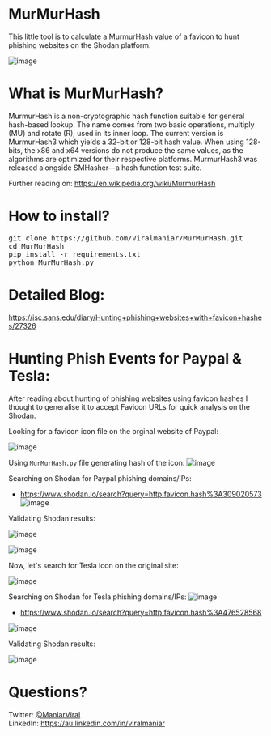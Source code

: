 # MurMurHash
This little tool is to calculate a MurmurHash value of a favicon to hunt phishing websites on the Shodan platform.

![image](https://user-images.githubusercontent.com/3501170/116244718-89518780-a7ab-11eb-8072-f64ff34eb54f.png)

# What is MurMurHash?
MurmurHash is a non-cryptographic hash function suitable for general hash-based lookup. The name comes from two basic operations, multiply (MU) and rotate (R), used in its inner loop. The current version is MurmurHash3 which yields a 32-bit or 128-bit hash value. When using 128-bits, the x86 and x64 versions do not produce the same values, as the algorithms are optimized for their respective platforms. MurmurHash3 was released alongside SMHasher—a hash function test suite. 

Further reading on: https://en.wikipedia.org/wiki/MurmurHash

# How to install?
<pre>
git clone https://github.com/Viralmaniar/MurMurHash.git
cd MurMurHash
pip install -r requirements.txt
python MurMurHash.py
</pre>

# Detailed Blog:

https://isc.sans.edu/diary/Hunting+phishing+websites+with+favicon+hashes/27326

# Hunting Phish Events for Paypal & Tesla:

After reading about hunting of phishing websites using favicon hashes I thought to generalise it to accept Favicon URLs for quick analysis on the Shodan. 

Looking for a favicon icon file on the orginal website of Paypal:

![image](https://user-images.githubusercontent.com/3501170/116244994-d59cc780-a7ab-11eb-8185-68e5d06b092a.png)

Using `MurMurHash.py` file generating hash of the icon:
![image](https://user-images.githubusercontent.com/3501170/116783246-13ae2a00-aad1-11eb-8ef9-6264369ef68f.png)

Searching on Shodan for Paypal phishing domains/IPs:
- https://www.shodan.io/search?query=http.favicon.hash%3A309020573 
![image](https://user-images.githubusercontent.com/3501170/116245172-04b33900-a7ac-11eb-9356-fac258a7b8ea.png)

Validating Shodan results:

![image](https://user-images.githubusercontent.com/3501170/116245681-8c00ac80-a7ac-11eb-8e21-e9c942a94041.png)

![image](https://user-images.githubusercontent.com/3501170/116245886-c702e000-a7ac-11eb-98d4-d12c76377d37.png)

Now, let's search for Tesla icon on the original site:

![image](https://user-images.githubusercontent.com/3501170/116247177-ef3f0e80-a7ad-11eb-9edb-7428569a2035.png)

Searching on Shodan for Tesla phishing domains/IPs:
![image](https://user-images.githubusercontent.com/3501170/116783829-50c7eb80-aad4-11eb-85f1-48fef9e89a0a.png)

 - https://www.shodan.io/search?query=http.favicon.hash%3A476528568

![image](https://user-images.githubusercontent.com/3501170/116245987-e39f1800-a7ac-11eb-948b-39b722861db6.png)

Validating Shodan results:

![image](https://user-images.githubusercontent.com/3501170/116247540-4e9d1e80-a7ae-11eb-9cfa-d4db76d1b3ec.png)

# Questions?

Twitter: [@ManiarViral](https://twitter.com/maniarviral) <BR>
LinkedIn: https://au.linkedin.com/in/viralmaniar

